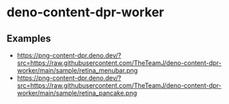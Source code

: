 # deno-content-dpr-worker


## Examples

- https://png-content-dpr.deno.dev/?src=https://raw.githubusercontent.com/TheTeamJ/deno-content-dpr-worker/main/sample/retina_menubar.png
- https://png-content-dpr.deno.dev/?src=https://raw.githubusercontent.com/TheTeamJ/deno-content-dpr-worker/main/sample/retina_pancake.png
